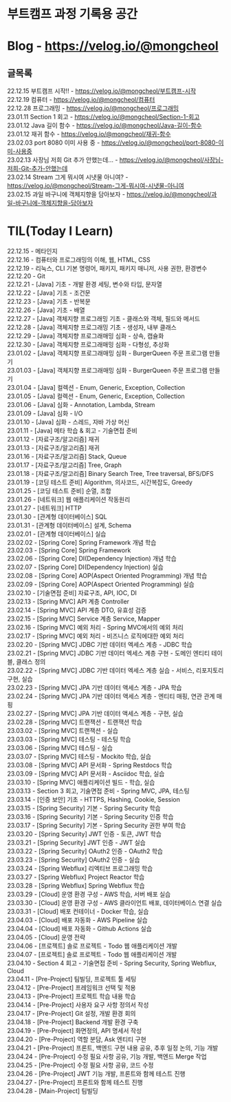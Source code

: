 # 부트캠프 과정 기록용 공간  

# Blog - https://velog.io/@mongcheol  
## 글목록
22.12.15 부트캠프 시작!! - https://velog.io/@mongcheol/부트캠프-시작  
22.12.19 컴퓨터 - https://velog.io/@mongcheol/컴퓨터  
22.12.28 프로그래밍 - https://velog.io/@mongcheol/프로그래밍  
23.01.11 Section 1 회고 - https://velog.io/@mongcheol/Section-1-회고  
23.01.12 Java 길이 함수 - https://velog.io/@mongcheol/Java-길이-함수  
23.01.12 재귀 함수 - https://velog.io/@mongcheol/재귀-함수  
23.02.03 port 8080 이미 사용 중 - https://velog.io/@mongcheol/port-8080-이미-사용중  
23.02.13 사장님 저희 Git 추가 안했는데... - https://velog.io/@mongcheol/사장님-저희-Git-추가-안했는데  
23.02.14 Stream 그게 뭐시여 시냇물 아니여? - https://velog.io/@mongcheol/Stream-그게-뭐시여-시냇물-아니여  
23.02.15 과일 바구니에 객체지향을 담아보자 - https://velog.io/@mongcheol/과일-바구니에-객체지향을-담아보자  

# TIL(Today I Learn)  
22.12.15 - 메타인지  
22.12.16 - 컴퓨터와 프로그래밍의 이해, 웹, HTML, CSS  
22.12.19 - 리눅스, CLI 기본 명령어, 패키지, 패키지 매니저, 사용 권한, 환경변수  
22.12.20 - Git  
22.12.21 - [Java] 기초 - 개발 환경 세팅, 변수와 타입, 문자열  
22.12.22 - [Java] 기초 - 조건문  
22.12.23 - [Java] 기초 - 반복문  
22.12.26 - [Java] 기초 - 배열  
22.12.27 - [Java] 객체지향 프로그래밍 기초 - 클래스와 객체, 필드와 메서드  
22.12.28 - [Java] 객체지향 프로그래밍 기초 - 생성자, 내부 클래스  
22.12.29 - [Java] 객체지향 프로그래매밍 심화 - 상속, 캡슐화  
22.12.30 - [Java] 객체지향 프로그래매밍 심화 - 다형성, 추상화  
23.01.02 - [Java] 객체지향 프로그래매밍 심화 - BurgerQueen 주문 프로그램 만들기  
23.01.03 - [Java] 객체지향 프로그래매밍 심화 - BurgerQueen 주문 프로그램 만들기  
23.01.04 - [Java] 컬렉션 - Enum, Generic, Exception, Collection  
23.01.05 - [Java] 컬렉션 - Enum, Generic, Exception, Collection  
23.01.06 - [Java] 심화 - Annotation, Lambda, Stream  
23.01.09 - [Java] 심화 - I/O  
23.01.10 - [Java] 심화 - 스레드, 자바 가상 머신  
23.01.11 - [Java] 메타 학습 & 회고 - 기술면접 준비  
23.01.12 - [자료구조/알고리즘] 재귀  
23.01.13 - [자료구조/알고리즘] 재귀  
23.01.16 - [자료구조/알고리즘] Stack, Queue  
23.01.17 - [자료구조/알고리즘] Tree, Graph  
23.01.18 - [자료구조/알고리즘] Binary Search Tree, Tree traversal, BFS/DFS  
23.01.19 - [코딩 테스트 준비] Algorithm, 의사코드, 시간복잡도, Greedy  
23.01.25 - [코딩 테스트 준비] 순열, 조합  
23.01.26 - [네트워크] 웹 애플리케이션 작동원리  
23.01.27 - [네트워크] HTTP  
23.01.30 - [관계형 데이터베이스] SQL  
23.01.31 - [관계형 데이터베이스] 설계, Schema  
23.02.01 - [관계형 데이터베이스] 실습  
23.02.02 - [Spring Core] Spring Framework 개념 학습  
23.02.03 - [Spring Core] Spring Framework   
23.02.06 - [Spring Core] DI(Dependency Injection) 개념 학습  
23.02.07 - [Spring Core] DI(Dependency Injection) 실습  
23.02.08 - [Spring Core] AOP(Aspect Oriented Programming) 개념 학습  
23.02.09 - [Spring Core] AOP(Aspect Oriented Programming) 실습  
23.02.10 - [기술면접 준비] 자료구조, API, IOC, DI  
23.02.13 - [Spring MVC] API 계층 Controller  
23.02.14 - [Spring MVC] API 계층 DTO, 유효성 검증  
23.02.15 - [Spring MVC] Service 계층 Service, Mapper  
23.02.16 - [Spring MVC] 예외 처리 - Spring MVC에서의 예외 처리  
23.02.17 - [Spring MVC] 예외 처리 - 비즈니스 로직에대한 예외 처리  
23.02.20 - [Spring MVC] JDBC 기반 데이터 엑세스 계층 - JDBC 학습  
23.02.21 - [Spring MVC] JDBC 기반 데이터 엑세스 계층 구현 - 도메인 엔티티 테이블, 클래스 정의  
23.02.22 - [Spring MVC] JDBC 기반 데이터 엑세스 계층 실습 - 서비스, 리포지토리 구현, 실습  
23.02.23 - [Spring MVC] JPA 기반 데이터 액세스 계층 - JPA 학습  
23.02.24 - [Spring MVC] JPA 기반 데이터 액세스 계층 - 엔티티 매핑, 연관 관계 매핑  
23.02.27 - [Spring MVC] JPA 기반 데이터 액세스 계층 - 구현, 실습  
23.02.28 - [Spring MVC] 트랜잭션 - 트랜잭션 학습  
23.03.02 - [Spring MVC] 트랜잭션 - 실습  
23.03.03 - [Spring MVC] 테스팅 - 테스팅 학습  
23.03.06 - [Spring MVC] 테스팅 - 실습  
23.03.07 - [Spring MVC] 테스팅 - Mockito 학습, 실습  
23.03.08 - [Spring MVC] API 문서화 - Spring Restdocs 학습  
23.03.09 - [Spring MVC] API 문서화 - Asciidoc 학습, 실습  
23.03.10 - [Spring MVC] 애플리케이션 빌드 - 학습, 실습  
23.03.13 - Section 3 회고, 기술면접 준비 - Spring MVC, JPA, 테스팅  
23.03.14 - [인증 보안] 기초 - HTTPS, Hashing, Cookie, Session  
23.03.15 - [Spring Security] 기본 - Spring Security 학습  
23.03.16 - [Spring Security] 기본 - Spring Security 인증 학습  
23.03.17 - [Spring Security] 기본 - Spring Security 권한 부여 학습  
23.03.20 - [Spring Security] JWT 인증 - 토큰, JWT 학습  
23.03.21 - [Spring Security] JWT 인증 - JWT 실습  
23.03.22 - [Spring Security] OAuth2 인증 - OAuth2 학습  
23.03.23 - [Spring Security] OAuth2 인증 - 실습  
23.03.24 - [Spring Webflux] 리엑티브 프로그래밍 학습  
23.03.27 - [Spring Webflux] Project Reactor 학습  
23.03.28 - [Spring Webflux] Spring Webflux 학습  
23.03.29 - [Cloud] 운영 환경 구성 - AWS 학습, 서버 배포 실습  
23.03.30 - [Cloud] 운영 환경 구성 - AWS 클라이언트 배포, 데이터베이스 연결 실습  
23.03.31 - [Cloud] 배포 컨테이너 - Docker 학습, 실습  
23.04.03 - [Cloud] 배포 자동화 - AWS Pipeline 실습  
23.04.04 - [Cloud] 배포 자동화 - Github Actions 실습  
23.04.05 - [Cloud] 운영 전략  
23.04.06 - [프로젝트] 솔로 프로젝트 - Todo 웹 애플리케이션 개발  
23.04.07 - [프로젝트] 솔로 프로젝트 - Todo 웹 애플리케이션 개발  
23.04.10 - Section 4 회고 - 기술면접 준비 - Spring Security, Spring Webflux, Cloud  
23.04.11 - [Pre-Project] 팀빌딩, 프로젝트 툴 세팅  
23.04.12 - [Pre-Project] 프레임워크 선택 및 적용  
23.04.13 - [Pre-Project] 프로젝트 학습 내용 학습  
23.04.14 - [Pre-Project] 사용자 요구 사항 정의서 작성  
23.04.17 - [Pre-Project] Git 설정, 개발 환경 회의  
23.04.18 - [Pre-Project] Backend 개발 환경 구축  
23.04.19 - [Pre-Project] 화면정의, API 명세서 작성  
23.04.20 - [Pre-Project] 역할 분담, Ask 엔티티 구현  
23.04.21 - [Pre-Project] 프론트, 백엔드 구현 내용 공유, 추후 일정 논의, 기능 개발  
23.04.24 - [Pre-Project] 수정 필요 사항 공유, 기능 개발, 백엔드 Merge 작업  
23.04.25 - [Pre-Project] 수정 필요 사항 공유, 코드 수정  
23.04.26 - [Pre-Project] JWT 기능 개발, 프론트와 함께 테스트 진행  
23.04.27 - [Pre-Project] 프론트와 함께 테스트 진행  
23.04.28 - [Main-Project] 팀빌딩  
